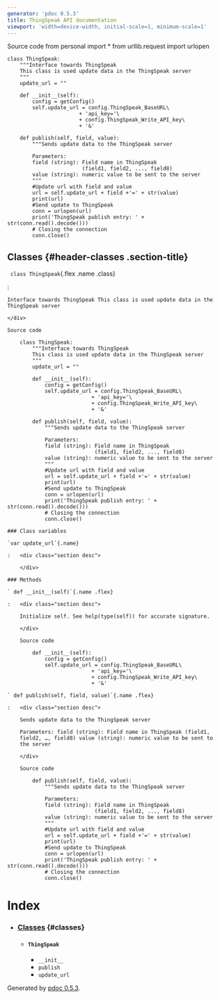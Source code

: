 ```yaml
---
generator: 'pdoc 0.5.3'
title: ThingSpeak API documentation
viewport: 'width=device-width, initial-scale=1, minimum-scale=1'
---
```


<div id="section-intro" class="section">

Source code
    from personal import *
    from urllib.request import urlopen

    class ThingSpeak:
        """Interface towards ThingSpeak
        This class is used update data in the ThingSpeak server
        """
        update_url = ""

        def __init__(self):
            config = getConfig()
            self.update_url = config.ThingSpeak_BaseURL\
                           + 'api_key='\
                           + config.ThingSpeak_Write_API_key\
                           + '&'

        def publish(self, field, value):
            """Sends update data to the ThingSpeak server
            
            Parameters:
            field (string): Field name in ThingSpeak
                            (field1, field2, ..., field8)
            value (string): numeric value to be sent to the server
            """
            #Update url with field and value
            url = self.update_url + field +'=' + str(value)
            print(url)
            #Send update to ThingSpeak
            conn = urlopen(url)
            print('ThingSpeak publish entry: ' + str(conn.read().decode()))
            # Closing the connection
            conn.close()

</div>

<div class="section">

</div>

<div class="section">

</div>

<div class="section">

</div>

<div class="section">

Classes {#header-classes .section-title}
-------

` class ThingSpeak`{.flex .name .class}

:   <div class="section desc">

    Interface towards ThingSpeak This class is used update data in the
    ThingSpeak server

    </div>

    Source code

        class ThingSpeak:
            """Interface towards ThingSpeak
            This class is used update data in the ThingSpeak server
            """
            update_url = ""

            def __init__(self):
                config = getConfig()
                self.update_url = config.ThingSpeak_BaseURL\
                               + 'api_key='\
                               + config.ThingSpeak_Write_API_key\
                               + '&'

            def publish(self, field, value):
                """Sends update data to the ThingSpeak server
                
                Parameters:
                field (string): Field name in ThingSpeak
                                (field1, field2, ..., field8)
                value (string): numeric value to be sent to the server
                """
                #Update url with field and value
                url = self.update_url + field +'=' + str(value)
                print(url)
                #Send update to ThingSpeak
                conn = urlopen(url)
                print('ThingSpeak publish entry: ' + str(conn.read().decode()))
                # Closing the connection
                conn.close()

    ### Class variables

    `var update_url`{.name}

    :   <div class="section desc">

        </div>

    ### Methods

    ` def __init__(self)`{.name .flex}

    :   <div class="section desc">

        Initialize self. See help(type(self)) for accurate signature.

        </div>

        Source code

            def __init__(self):
                config = getConfig()
                self.update_url = config.ThingSpeak_BaseURL\
                               + 'api_key='\
                               + config.ThingSpeak_Write_API_key\
                               + '&'

    ` def publish(self, field, value)`{.name .flex}

    :   <div class="section desc">

        Sends update data to the ThingSpeak server

        Parameters: field (string): Field name in ThingSpeak (field1,
        field2, …, field8) value (string): numeric value to be sent to
        the server

        </div>

        Source code

            def publish(self, field, value):
                """Sends update data to the ThingSpeak server
                
                Parameters:
                field (string): Field name in ThingSpeak
                                (field1, field2, ..., field8)
                value (string): numeric value to be sent to the server
                """
                #Update url with field and value
                url = self.update_url + field +'=' + str(value)
                print(url)
                #Send update to ThingSpeak
                conn = urlopen(url)
                print('ThingSpeak publish entry: ' + str(conn.read().decode()))
                # Closing the connection
                conn.close()

</div>

Index
=====

<div class="toc">

</div>

-   ### [Classes](#header-classes) {#classes}

    -   #### `ThingSpeak`

        -   `__init__`
        -   `publish`
        -   `update_url`

Generated by [pdoc 0.5.3](https://pdoc3.github.io/pdoc).

